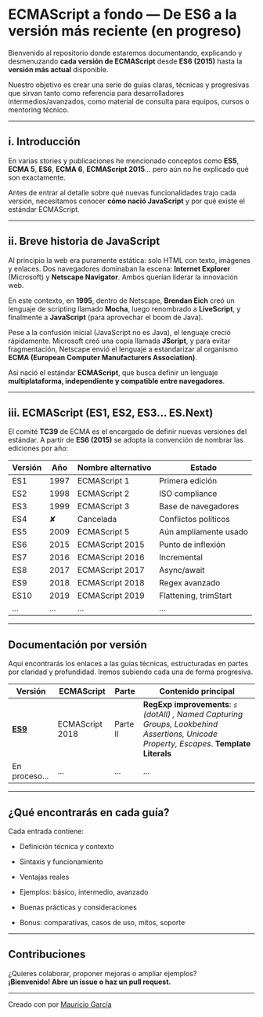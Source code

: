 # ECMAScript a fondo — De ES6 a la versión más reciente (en progreso)

Bienvenido al repositorio donde estaremos documentando, explicando y desmenuzando **cada versión de ECMAScript** desde **ES6 (2015)** hasta la **versión más actual** disponible.

Nuestro objetivo es crear una serie de guías claras, técnicas y progresivas que sirvan tanto como referencia para desarrolladores intermedios/avanzados, como material de consulta para equipos, cursos o mentoring técnico.

---

## i. Introducción

En varias stories y publicaciones he mencionado conceptos como **ES5**, **ECMA 5**, **ES6**, **ECMA 6**, **ECMAScript 2015**… pero aún no he explicado qué son exactamente.

Antes de entrar al detalle sobre qué nuevas funcionalidades trajo cada versión, necesitamos conocer **cómo nació JavaScript** y por qué existe el estándar ECMAScript.

---

## ii. Breve historia de JavaScript

Al principio la web era puramente estática: solo HTML con texto, imágenes y enlaces. Dos navegadores dominaban la escena: **Internet Explorer** (Microsoft) y **Netscape Navigator**. Ambos querían liderar la innovación web.

En este contexto, en **1995**, dentro de Netscape, **Brendan Eich** creó un lenguaje de scripting llamado **Mocha**, luego renombrado a **LiveScript**, y finalmente a **JavaScript** (para aprovechar el boom de Java).

Pese a la confusión inicial (JavaScript no es Java), el lenguaje creció rápidamente. Microsoft creó una copia llamada **JScript**, y para evitar fragmentación, Netscape envió el lenguaje a estandarizar al organismo **ECMA (European Computer Manufacturers Association)**.

Así nació el estándar **ECMAScript**, que busca definir un lenguaje **multiplataforma, independiente y compatible entre navegadores**.

---

## iii. ECMAScript (ES1, ES2, ES3… ES.Next)

El comité **TC39** de ECMA es el encargado de definir nuevas versiones del estándar. A partir de **ES6 (2015)** se adopta la convención de nombrar las ediciones por año:

| Versión | Año  | Nombre alternativo | Estado                |
| ------- | ---- | ------------------ | --------------------- |
| ES1     | 1997 | ECMAScript 1       | Primera edición       |
| ES2     | 1998 | ECMAScript 2       | ISO compliance        |
| ES3     | 1999 | ECMAScript 3       | Base de navegadores   |
| ES4     | ✘    | Cancelada          | Conflictos políticos  |
| ES5     | 2009 | ECMAScript 5       | Aún ampliamente usado |
| ES6     | 2015 | ECMAScript 2015    | Punto de inflexión    |
| ES7     | 2016 | ECMAScript 2016    | Incremental           |
| ES8     | 2017 | ECMAScript 2017    | Async/await           |
| ES9     | 2018 | ECMAScript 2018    | Regex avanzado        |
| ES10    | 2019 | ECMAScript 2019    | Flattening, trimStart |
| ...     | ...  | ...                | ...                   |

---

## Documentación por versión

Aquí encontrarás los enlaces a las guías técnicas, estructuradas en partes por claridad y profundidad. Iremos subiendo cada una de forma progresiva.

| Versión                                                                          | ECMAScript      | Parte    | Contenido principal                                                                                                                       |
| -------------------------------------------------------------------------------- | --------------- | -------- | ----------------------------------------------------------------------------------------------------------------------------------------- |
| [**ES9**](https://github.com/mauriciogc/ECMAScript/blob/main/readme/ES19-pII.md) | ECMAScript 2018 | Parte II | **RegExp improvements**: _`s` (dotAll) , Named Capturing Groups, Lookbehind Assertions, Unicode Property, Escapes_. **Template Literals** |
| En proceso...                                                                    | ...             | ...      | ...                                                                                                                                       |

---

## ¿Qué encontrarás en cada guía?

Cada entrada contiene:

- Definición técnica y contexto

- Sintaxis y funcionamiento
- Ventajas reales
- Ejemplos: básico, intermedio, avanzado
- Buenas prácticas y consideraciones
- Bonus: comparativas, casos de uso, mitos, soporte

---

## Contribuciones

¿Quieres colaborar, proponer mejoras o ampliar ejemplos?  
**¡Bienvenido! Abre un issue o haz un pull request.**

---

Creado con por [Mauricio García](https://medium.com/@mauriciogc)
